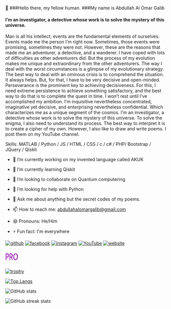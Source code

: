 👋 ###Hello there, my fellow human.
###My name is Abdullah Al Omar Galib 

#### I’m an investigator, a detective whose work is to solve the mystery of this universe.

Man is all his intellect; events are the fundamental elements of ourselves. Events made me the person I’m right now. Sometimes, those events were promising, sometimes they were not. However, these are the reasons that made me an adventurer, a detective, and a wanderer. I have coped with lots of difficulties as other adventurers did. But the process of my evolution makes me unique and extraordinary from the other adventurers. The way I deal with the worst circumstances is a glimpse of my evolutionary strategy. The best way to deal with an ominous crisis is to comprehend the situation. It always helps. But, for that, I have to be very decisive and open-minded. Perseverance is the prominent key to achieving decisiveness. For this, I need extreme persistence to achieve something satisfactory, and the best way to do that is to complete the quest in time. I won’t rest until I’ve accomplished my ambition. I’m inquisitive nevertheless concentrated, imaginative yet decisive, and enterprising nevertheless confidential. Which characterizes me as a unique segment of the cosmos. I’m an investigator, a detective whose work is to solve the mystery of this universe. To solve the enigma, I also need to understand its process. The best way to interpret it is to create a cipher of my own. However, I also like to draw and write poems. I post them on my YouTube channel.

Skills: MATLAB /  Python / JS / HTML / CSS / c / c# / PHP/ Bootstrap /  JQuery / Qiskit

- 🔭 I’m currently working on my invented language called AKUK 

- 🌱 I’m currently learning Qiskit 

- 👯 I’m looking to collaborate on Quantum computering  

- 🤔 I’m looking for help with Python  

- 💬 Ask me about anything but the secret codes of my poems. 

- 📫 How to reach me: abdullahalomargalib@gmail.com 

- 😄 Pronouns: He/Him 

- ⚡ Fun fact: I'm everywhere  

[<img src='https://cdn.jsdelivr.net/npm/simple-icons@3.0.1/icons/github.svg' alt='github' height='40'>](https://github.com/ahkatlio)  [<img src='https://cdn.jsdelivr.net/npm/simple-icons@3.0.1/icons/facebook.svg' alt='facebook' height='40'>](https://www.facebook.com/https://www.facebook.com/people/Abdullah-Al-Omar-Galib/100072545104572/)  [<img src='https://cdn.jsdelivr.net/npm/simple-icons@3.0.1/icons/instagram.svg' alt='instagram' height='40'>](https://www.instagram.com/https://www.instagram.com/invites/contact/?i=p92gms38bogu&utm_content=nwz8y4n/)  [<img src='https://cdn.jsdelivr.net/npm/simple-icons@3.0.1/icons/youtube.svg' alt='YouTube' height='40'>](https://www.youtube.com/channel/https://www.youtube.com/c/ElOmar%C3%A9sdiary2262261959/)  [<img src='https://cdn.jsdelivr.net/npm/simple-icons@3.0.1/icons/icloud.svg' alt='website' height='40'>](https://abdullahalomargalib.netlify.app/)  

<a href='https://github.com/pricing'><img src='https://raw.githubusercontent.com/acervenky/animated-github-badges/master/assets/pro.gif' width='40' height='40'></a> 

[![trophy](https://github-profile-trophy.vercel.app/?username=ahkatlio)](https://github.com/ryo-ma/github-profile-trophy)

[![Top Langs](https://github-readme-stats.vercel.app/api/top-langs/?username=ahkatlio)](https://github.com/anuraghazra/github-readme-stats)

![GitHub stats](https://github-readme-stats.vercel.app/api?username=ahkatlio&show_icons=true)  

![GitHub streak stats](https://github-readme-streak-stats.herokuapp.com/?user=ahkatlio)  









